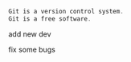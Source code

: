 ```javascript
Git is a version control system.
Git is a free software.
```
add new dev

fix some bugs